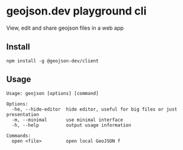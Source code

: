 # geojson.dev playground cli

View, edit and share geojson files in a web app

## Install

```
npm install -g @geojson-dev/client
```

## Usage

```
Usage: geojson [options] [command]

Options:
  -he, --hide-editor  hide editor, useful for big files or just presentation
  -m, --minimal       use minimal interface
  -h, --help          output usage information

Commands:
  open <file>         open local GeoJSON f
```
